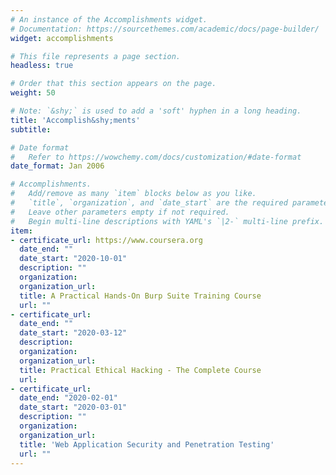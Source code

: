 ```yaml
---
# An instance of the Accomplishments widget.
# Documentation: https://sourcethemes.com/academic/docs/page-builder/
widget: accomplishments

# This file represents a page section.
headless: true

# Order that this section appears on the page.
weight: 50

# Note: `&shy;` is used to add a 'soft' hyphen in a long heading.
title: 'Accomplish&shy;ments'
subtitle:

# Date format
#   Refer to https://wowchemy.com/docs/customization/#date-format
date_format: Jan 2006

# Accomplishments.
#   Add/remove as many `item` blocks below as you like.
#   `title`, `organization`, and `date_start` are the required parameters.
#   Leave other parameters empty if not required.
#   Begin multi-line descriptions with YAML's `|2-` multi-line prefix.
item:
- certificate_url: https://www.coursera.org
  date_end: ""
  date_start: "2020-10-01"
  description: ""
  organization: 
  organization_url: 
  title: A Practical Hands-On Burp Suite Training Course
  url: ""
- certificate_url: 
  date_end: ""
  date_start: "2020-03-12"
  description: 
  organization: 
  organization_url: 
  title: Practical Ethical Hacking - The Complete Course
  url: 
- certificate_url: 
  date_end: "2020-02-01"
  date_start: "2020-03-01"
  description: ""
  organization: 
  organization_url: 
  title: 'Web Application Security and Penetration Testing'
  url: ""
---
```


